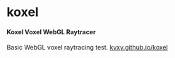 # koxel

#### Koxel Voxel WebGL Raytracer

Basic WebGL voxel raytracing test.
[kvxy.github.io/koxel](https://kvxy.github.io/koxel-webgl/)

